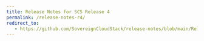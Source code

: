 ```yaml
---
title: Release Notes for SCS Release 4
permalink: /release-notes-r4/
redirect_to:
   - https://github.com/SovereignCloudStack/release-notes/blob/main/Release4.md
---
```


